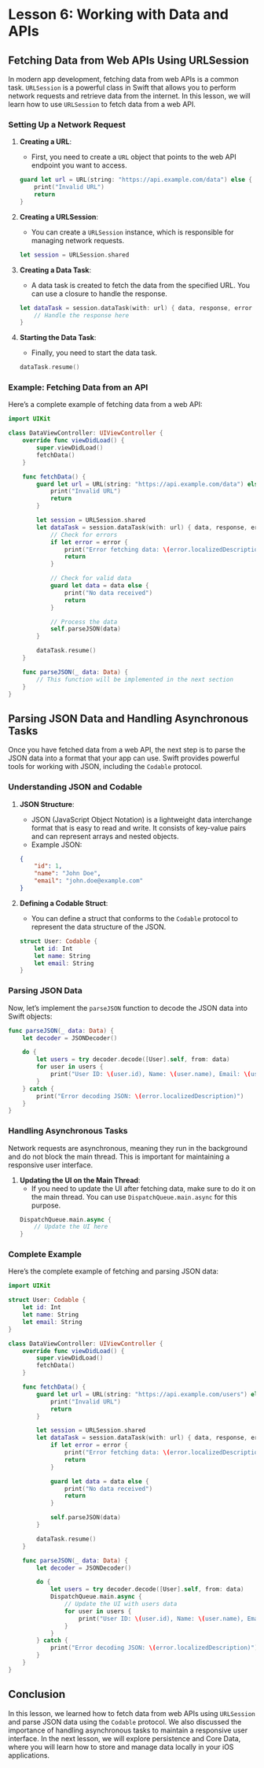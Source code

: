 # Lesson 6: Working with Data and APIs

## Fetching Data from Web APIs Using URLSession

In modern app development, fetching data from web APIs is a common task. `URLSession` is a powerful class in Swift that allows you to perform network requests and retrieve data from the internet. In this lesson, we will learn how to use `URLSession` to fetch data from a web API.

### Setting Up a Network Request

1. **Creating a URL**:
   - First, you need to create a `URL` object that points to the web API endpoint you want to access.
   ```swift
   guard let url = URL(string: "https://api.example.com/data") else {
       print("Invalid URL")
       return
   }
   ```

2. **Creating a URLSession**:
   - You can create a `URLSession` instance, which is responsible for managing network requests.
   ```swift
   let session = URLSession.shared
   ```

3. **Creating a Data Task**:
   - A data task is created to fetch the data from the specified URL. You can use a closure to handle the response.
   ```swift
   let dataTask = session.dataTask(with: url) { data, response, error in
       // Handle the response here
   }
   ```

4. **Starting the Data Task**:
   - Finally, you need to start the data task.
   ```swift
   dataTask.resume()
   ```

### Example: Fetching Data from an API

Here’s a complete example of fetching data from a web API:

```swift
import UIKit

class DataViewController: UIViewController {
    override func viewDidLoad() {
        super.viewDidLoad()
        fetchData()
    }

    func fetchData() {
        guard let url = URL(string: "https://api.example.com/data") else {
            print("Invalid URL")
            return
        }

        let session = URLSession.shared
        let dataTask = session.dataTask(with: url) { data, response, error in
            // Check for errors
            if let error = error {
                print("Error fetching data: \(error.localizedDescription)")
                return
            }

            // Check for valid data
            guard let data = data else {
                print("No data received")
                return
            }

            // Process the data
            self.parseJSON(data)
        }

        dataTask.resume()
    }

    func parseJSON(_ data: Data) {
        // This function will be implemented in the next section
    }
}
```

## Parsing JSON Data and Handling Asynchronous Tasks

Once you have fetched data from a web API, the next step is to parse the JSON data into a format that your app can use. Swift provides powerful tools for working with JSON, including the `Codable` protocol.

### Understanding JSON and Codable

1. **JSON Structure**:
   - JSON (JavaScript Object Notation) is a lightweight data interchange format that is easy to read and write. It consists of key-value pairs and can represent arrays and nested objects.
   - Example JSON:
   ```json
   {
       "id": 1,
       "name": "John Doe",
       "email": "john.doe@example.com"
   }
   ```

2. **Defining a Codable Struct**:
   - You can define a struct that conforms to the `Codable` protocol to represent the data structure of the JSON.
   ```swift
   struct User: Codable {
       let id: Int
       let name: String
       let email: String
   }
   ```

### Parsing JSON Data

Now, let’s implement the `parseJSON` function to decode the JSON data into Swift objects:

```swift
func parseJSON(_ data: Data) {
    let decoder = JSONDecoder()

    do {
        let users = try decoder.decode([User].self, from: data)
        for user in users {
            print("User ID: \(user.id), Name: \(user.name), Email: \(user.email)")
        }
    } catch {
        print("Error decoding JSON: \(error.localizedDescription)")
    }
}
```

### Handling Asynchronous Tasks

Network requests are asynchronous, meaning they run in the background and do not block the main thread. This is important for maintaining a responsive user interface. 

1. **Updating the UI on the Main Thread**:
   - If you need to update the UI after fetching data, make sure to do it on the main thread. You can use `DispatchQueue.main.async` for this purpose.
   ```swift
   DispatchQueue.main.async {
       // Update the UI here
   }
   ```

### Complete Example

Here’s the complete example of fetching and parsing JSON data:

```swift
import UIKit

struct User: Codable {
    let id: Int
    let name: String
    let email: String
}

class DataViewController: UIViewController {
    override func viewDidLoad() {
        super.viewDidLoad()
        fetchData()
    }

    func fetchData() {
        guard let url = URL(string: "https://api.example.com/users") else {
            print("Invalid URL")
            return
        }

        let session = URLSession.shared
        let dataTask = session.dataTask(with: url) { data, response, error in
            if let error = error {
                print("Error fetching data: \(error.localizedDescription)")
                return
            }

            guard let data = data else {
                print("No data received")
                return
            }

            self.parseJSON(data)
        }

        dataTask.resume()
    }

    func parseJSON(_ data: Data) {
        let decoder = JSONDecoder()

        do {
            let users = try decoder.decode([User].self, from: data)
            DispatchQueue.main.async {
                // Update the UI with users data
                for user in users {
                    print("User ID: \(user.id), Name: \(user.name), Email: \(user.email)")
                }
            }
        } catch {
            print("Error decoding JSON: \(error.localizedDescription)")
        }
    }
}
```

## Conclusion

In this lesson, we learned how to fetch data from web APIs using `URLSession` and parse JSON data using the `Codable` protocol. We also discussed the importance of handling asynchronous tasks to maintain a responsive user interface. In the next lesson, we will explore persistence and Core Data, where you will learn how to store and manage data locally in your iOS applications.